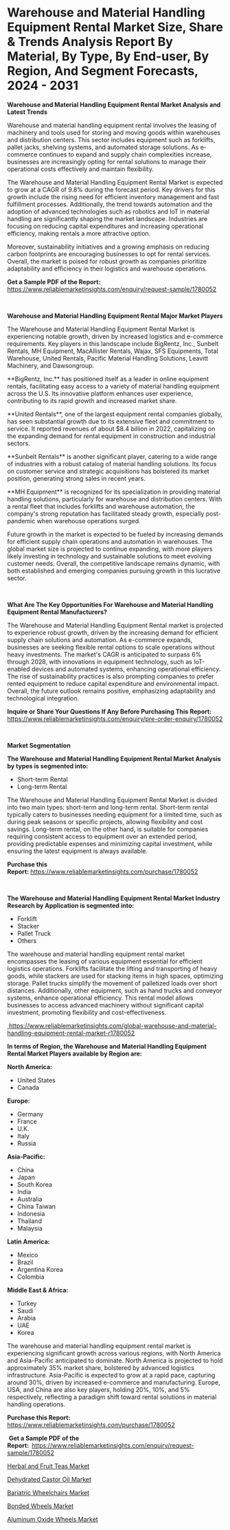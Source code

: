 <p><h1>Warehouse and Material Handling Equipment Rental Market Size, Share & Trends Analysis Report By Material, By Type, By End-user, By Region, And Segment Forecasts, 2024 - 2031</h1></p><p><strong>Warehouse and Material Handling Equipment Rental Market Analysis and Latest Trends</strong></p>
<p><p>Warehouse and material handling equipment rental involves the leasing of machinery and tools used for storing and moving goods within warehouses and distribution centers. This sector includes equipment such as forklifts, pallet jacks, shelving systems, and automated storage solutions. As e-commerce continues to expand and supply chain complexities increase, businesses are increasingly opting for rental solutions to manage their operational costs effectively and maintain flexibility.</p><p>The Warehouse and Material Handling Equipment Rental Market is expected to grow at a CAGR of 9.8% during the forecast period. Key drivers for this growth include the rising need for efficient inventory management and fast fulfillment processes. Additionally, the trend towards automation and the adoption of advanced technologies such as robotics and IoT in material handling are significantly shaping the market landscape. Industries are focusing on reducing capital expenditures and increasing operational efficiency, making rentals a more attractive option. </p><p>Moreover, sustainability initiatives and a growing emphasis on reducing carbon footprints are encouraging businesses to opt for rental services. Overall, the market is poised for robust growth as companies prioritize adaptability and efficiency in their logistics and warehouse operations.</p></p>
<p><strong>Get a Sample PDF of the Report:&nbsp;</strong> <a href="https://www.reliablemarketinsights.com/enquiry/request-sample/1780052?utm_campaign=1383&utm_medium=2&utm_source=Github&utm_content=ia&utm_term=09102024&utm_id=warehouse-and-material-handling-equipment-rental">https://www.reliablemarketinsights.com/enquiry/request-sample/1780052</a></p>
<p>&nbsp;</p>
<p><strong>Warehouse and Material Handling Equipment Rental Major Market Players</strong></p>
<p><p>The Warehouse and Material Handling Equipment Rental Market is experiencing notable growth, driven by increased logistics and e-commerce requirements. Key players in this landscape include BigRentz, Inc., Sunbelt Rentals, MH Equipment, MacAllister Rentals, Wajax, SFS Equipments, Total Warehouse, United Rentals, Pacific Material Handling Solutions, Leavitt Machinery, and Dawsongroup.</p><p>**BigRentz, Inc.** has positioned itself as a leader in online equipment rentals, facilitating easy access to a variety of material handling equipment across the U.S. Its innovative platform enhances user experience, contributing to its rapid growth and increased market share.</p><p>**United Rentals**, one of the largest equipment rental companies globally, has seen substantial growth due to its extensive fleet and commitment to service. It reported revenues of about $8.4 billion in 2022, capitalizing on the expanding demand for rental equipment in construction and industrial sectors.</p><p>**Sunbelt Rentals** is another significant player, catering to a wide range of industries with a robust catalog of material handling solutions. Its focus on customer service and strategic acquisitions has bolstered its market position, generating strong sales in recent years.</p><p>**MH Equipment** is recognized for its specialization in providing material handling solutions, particularly for warehouse and distribution centers. With a rental fleet that includes forklifts and warehouse automation, the company's strong reputation has facilitated steady growth, especially post-pandemic when warehouse operations surged.</p><p>Future growth in the market is expected to be fueled by increasing demands for efficient supply chain operations and automation in warehouses. The global market size is projected to continue expanding, with more players likely investing in technology and sustainable solutions to meet evolving customer needs. Overall, the competitive landscape remains dynamic, with both established and emerging companies pursuing growth in this lucrative sector.</p></p>
<p>&nbsp;</p>
<p><strong>What Are The Key Opportunities For Warehouse and Material Handling Equipment Rental Manufacturers?</strong></p>
<p><p>The Warehouse and Material Handling Equipment Rental market is projected to experience robust growth, driven by the increasing demand for efficient supply chain solutions and automation. As e-commerce expands, businesses are seeking flexible rental options to scale operations without heavy investments. The market's CAGR is anticipated to surpass 6% through 2028, with innovations in equipment technology, such as IoT-enabled devices and automated systems, enhancing operational efficiency. The rise of sustainability practices is also prompting companies to prefer rented equipment to reduce capital expenditure and environmental impact. Overall, the future outlook remains positive, emphasizing adaptability and technological integration.</p></p>
<p><strong>Inquire or Share Your Questions If Any Before Purchasing This Report:</strong> <a href="https://www.reliablemarketinsights.com/enquiry/pre-order-enquiry/1780052?utm_campaign=1383&utm_medium=2&utm_source=Github&utm_content=ia&utm_term=09102024&utm_id=warehouse-and-material-handling-equipment-rental">https://www.reliablemarketinsights.com/enquiry/pre-order-enquiry/1780052</a></p>
<p>&nbsp;</p>
<p><strong>Market Segmentation</strong></p>
<p><strong>The Warehouse and Material Handling Equipment Rental Market Analysis by types is segmented into:</strong></p>
<p><ul><li>Short-term Rental</li><li>Long-term Rental</li></ul></p>
<p><p>The Warehouse and Material Handling Equipment Rental Market is divided into two main types: short-term and long-term rental. Short-term rental typically caters to businesses needing equipment for a limited time, such as during peak seasons or specific projects, allowing flexibility and cost savings. Long-term rental, on the other hand, is suitable for companies requiring consistent access to equipment over an extended period, providing predictable expenses and minimizing capital investment, while ensuring the latest equipment is always available.</p></p>
<p><strong>Purchase this Report:&nbsp;</strong><a href="https://www.reliablemarketinsights.com/purchase/1780052?utm_campaign=1383&utm_medium=2&utm_source=Github&utm_content=ia&utm_term=09102024&utm_id=warehouse-and-material-handling-equipment-rental">https://www.reliablemarketinsights.com/purchase/1780052</a></p>
<p>&nbsp;</p>
<p><strong>The Warehouse and Material Handling Equipment Rental Market Industry Research by Application is segmented into:</strong></p>
<p><ul><li>Forklift</li><li>Stacker</li><li>Pallet Truck</li><li>Others</li></ul></p>
<p><p>The warehouse and material handling equipment rental market encompasses the leasing of various equipment essential for efficient logistics operations. Forklifts facilitate the lifting and transporting of heavy goods, while stackers are used for stacking items in high spaces, optimizing storage. Pallet trucks simplify the movement of palletized loads over short distances. Additionally, other equipment, such as hand trucks and conveyor systems, enhance operational efficiency. This rental model allows businesses to access advanced machinery without significant capital investment, promoting flexibility and cost-effectiveness.</p></p>
<p><a href="https://www.reliablemarketinsights.com/global-warehouse-and-material-handling-equipment-rental-market-r1780052?utm_campaign=1383&utm_medium=2&utm_source=Github&utm_content=ia&utm_term=09102024&utm_id=warehouse-and-material-handling-equipment-rental">&nbsp;https://www.reliablemarketinsights.com/global-warehouse-and-material-handling-equipment-rental-market-r1780052</a></p>
<p><strong>In terms of Region, the Warehouse and Material Handling Equipment Rental Market Players available by Region are:</strong></p>
<p>
    <p> <strong> North America: </strong>
        <ul>
            <li>United States</li>
            <li>Canada</li>
        </ul>
        </p> 
    <p> <strong> Europe: </strong>
        <ul>
            <li>Germany</li>
            <li>France</li>
            <li>U.K.</li>
            <li>Italy</li>
            <li>Russia</li>
        </ul>
        </p> 
    <p> <strong> Asia-Pacific: </strong>
        <ul>
            <li>China</li>
            <li>Japan</li>
            <li>South Korea</li>
            <li>India</li>
            <li>Australia</li>
            <li>China Taiwan</li>
            <li>Indonesia</li>
            <li>Thailand</li>
            <li>Malaysia</li>
        </ul>
        </p> 
    <p> <strong> Latin America: </strong>
        <ul>
            <li>Mexico</li>
            <li>Brazil</li>
            <li>Argentina Korea</li>
            <li>Colombia</li>
        </ul>
        </p> 
    <p> <strong> Middle East & Africa: </strong>
        <ul>
            <li>Turkey</li>
            <li>Saudi</li>
            <li>Arabia</li>
            <li>UAE</li>
            <li>Korea</li>
        </ul>
    </p>
    </p>
<p><p>The warehouse and material handling equipment rental market is experiencing significant growth across various regions, with North America and Asia-Pacific anticipated to dominate. North America is projected to hold approximately 35% market share, bolstered by advanced logistics infrastructure. Asia-Pacific is expected to grow at a rapid pace, capturing around 30%, driven by increased e-commerce and manufacturing. Europe, USA, and China are also key players, holding 20%, 10%, and 5% respectively, reflecting a paradigm shift toward rental solutions in material handling operations.</p></p>
<p><strong>Purchase this Report: </strong><a href="https://www.reliablemarketinsights.com/purchase/1780052?utm_campaign=1383&utm_medium=2&utm_source=Github&utm_content=ia&utm_term=09102024&utm_id=warehouse-and-material-handling-equipment-rental">https://www.reliablemarketinsights.com/purchase/1780052</a></p>
<p>&nbsp;<strong>Get a Sample PDF of the Report:&nbsp;&nbsp;</strong><a href="https://www.reliablemarketinsights.com/enquiry/request-sample/1780052?utm_campaign=1383&utm_medium=2&utm_source=Github&utm_content=ia&utm_term=09102024&utm_id=warehouse-and-material-handling-equipment-rental">https://www.reliablemarketinsights.com/enquiry/request-sample/1780052</a></p>
<p><strong></strong></p>
<p><p><a href="https://issuu.com/reportprime-2/docs/herbal-and-fruit-teas-market-size-2_48401756041fcb?utm_campaign=1383&utm_medium=2&utm_source=Github&utm_content=ia&utm_term=09102024&utm_id=warehouse-and-material-handling-equipment-rental">Herbal and Fruit Teas Market</a></p><p><a href="https://www.linkedin.com/pulse/dehydrated-castor-oil-market-investigation-industry-evolution-zhegc?utm_campaign=1383&utm_medium=2&utm_source=Github&utm_content=ia&utm_term=09102024&utm_id=warehouse-and-material-handling-equipment-rental">Dehydrated Castor Oil Market</a></p><p><a href="https://www.linkedin.com/pulse/emerging-market-trends-regional-analysis-bariatric-wheelchairs-wn48f?utm_campaign=1383&utm_medium=2&utm_source=Github&utm_content=ia&utm_term=09102024&utm_id=warehouse-and-material-handling-equipment-rental">Bariatric Wheelchairs Market</a></p><p><a href="https://www.linkedin.com/pulse/how-regions-adapting-bonded-wheels-market-global-trends-ua51c?utm_campaign=1383&utm_medium=2&utm_source=Github&utm_content=ia&utm_term=09102024&utm_id=warehouse-and-material-handling-equipment-rental">Bonded Wheels Market</a></p><p><a href="https://www.linkedin.com/pulse/future-trajectory-aluminum-oxide-wheels-market-emerging-3uluc?utm_campaign=1383&utm_medium=2&utm_source=Github&utm_content=ia&utm_term=09102024&utm_id=warehouse-and-material-handling-equipment-rental">Aluminum Oxide Wheels Market</a></p></p>